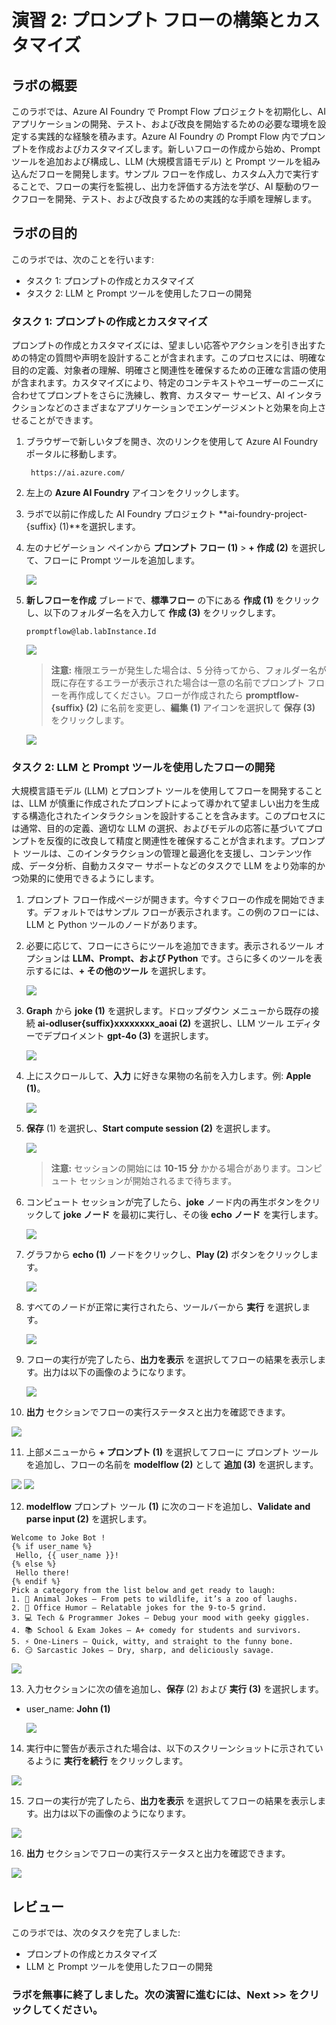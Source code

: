 # 演習 2: プロンプト フローの構築とカスタマイズ

## ラボの概要

このラボでは、Azure AI Foundry で Prompt Flow プロジェクトを初期化し、AI アプリケーションの開発、テスト、および改良を開始するための必要な環境を設定する実践的な経験を積みます。Azure AI Foundry の Prompt Flow 内でプロンプトを作成およびカスタマイズします。新しいフローの作成から始め、Prompt ツールを追加および構成し、LLM (大規模言語モデル) と Prompt ツールを組み込んだフローを開発します。サンプル フローを作成し、カスタム入力で実行することで、フローの実行を監視し、出力を評価する方法を学び、AI 駆動のワークフローを開発、テスト、および改良するための実践的な手順を理解します。

## ラボの目的

このラボでは、次のことを行います:

- タスク 1: プロンプトの作成とカスタマイズ
- タスク 2: LLM と Prompt ツールを使用したフローの開発

### タスク 1: プロンプトの作成とカスタマイズ

プロンプトの作成とカスタマイズには、望ましい応答やアクションを引き出すための特定の質問や声明を設計することが含まれます。このプロセスには、明確な目的の定義、対象者の理解、明確さと関連性を確保するための正確な言語の使用が含まれます。カスタマイズにより、特定のコンテキストやユーザーのニーズに合わせてプロンプトをさらに洗練し、教育、カスタマー サービス、AI インタラクションなどのさまざまなアプリケーションでエンゲージメントと効果を向上させることができます。

1. ブラウザーで新しいタブを開き、次のリンクを使用して Azure AI Foundry ポータルに移動します。

   ```
    https://ai.azure.com/
   ```
2. 左上の **Azure AI Foundry** アイコンをクリックします。
3. ラボで以前に作成した AI Foundry プロジェクト **ai-foundry-project-{suffix} (1)**を選択します。
4. 左のナビゲーション ペインから **プロンプト フロー (1)** > **+ 作成 (2)** を選択して、フローに Prompt ツールを追加します。

   ![](./media/prompt-flow.png)

5. **新しフローを作成** ブレードで、**標準フロー** の下にある **作成 (1)** をクリックし、以下のフォルダー名を入力して **作成 (3)** をクリックします。

   ```
   promptflow@lab.labInstance.Id
   ```

   ![](./media/E2-T2-S7.png)

   > **注意:** 権限エラーが発生した場合は、5 分待ってから、フォルダー名が既に存在するエラーが表示された場合は一意の名前でプロンプト フローを再作成してください。フローが作成されたら **promptflow-{suffix} (2)** に名前を変更し、**編集 (1)** アイコンを選択して **保存 (3)** をクリックします。

   ![](./media/gpt-4-demo11.png)


### タスク 2: LLM と Prompt ツールを使用したフローの開発

大規模言語モデル (LLM) とプロンプト ツールを使用してフローを開発することは、LLM が慎重に作成されたプロンプトによって導かれて望ましい出力を生成する構造化されたインタラクションを設計することを含みます。このプロセスには通常、目的の定義、適切な LLM の選択、およびモデルの応答に基づいてプロンプトを反復的に改良して精度と関連性を確保することが含まれます。プロンプト ツールは、このインタラクションの管理と最適化を支援し、コンテンツ作成、データ分析、自動カスタマー サポートなどのタスクで LLM をより効率的かつ効果的に使用できるようにします。

1. プロンプト フロー作成ページが開きます。今すぐフローの作成を開始できます。デフォルトではサンプル フローが表示されます。この例のフローには、LLM と Python ツールのノードがあります。

2. 必要に応じて、フローにさらにツールを追加できます。表示されるツール オプションは **LLM、Prompt、および Python** です。さらに多くのツールを表示するには、**+ その他のツール** を選択します。

   ![](./media/d4-2.png)


3. **Graph** から **joke (1)** を選択します。ドロップダウン メニューから既存の接続 **ai-odluser{suffix}xxxxxxxx_aoai (2)** を選択し、LLM ツール エディターでデプロイメント **gpt-4o (3)** を選択します。

   ![](./media/d5.png)

4. 上にスクロールして、**入力** に好きな果物の名前を入力します。例: **Apple (1)**。

   ![](./media/apple-1.png)

5. **保存** (1) を選択し、**Start compute session (2)** を選択します。

   ![](./media/save.png)

   > **注意:** セッションの開始には **10-15 分** かかる場合があります。コンピュート セッションが開始されるまで待ちます。

6. コンピュート セッションが完了したら、**joke** ノード内の再生ボタンをクリックして **joke ノード** を最初に実行し、その後 **echo ノード** を実行します。

   ![](./media/joke-03.png)

7. グラフから **echo (1)** ノードをクリックし、**Play (2)** ボタンをクリックします。

   ![](./media/d6.png)

8. すべてのノードが正常に実行されたら、ツールバーから **実行** を選択します。

   ![](./media/run-1.png)

9. フローの実行が完了したら、**出力を表示** を選択してフローの結果を表示します。出力は以下の画像のようになります。

   ![](./media/image-30.png)

10. **出力** セクションでフローの実行ステータスと出力を確認できます。

   ![](./media/image-31.png)

11. 上部メニューから **+ プロンプト (1)** を選択してフローに プロンプト ツールを追加し、フローの名前を **modelflow (2)** として **追加 (3)** を選択します。

   ![](./media/gpt-4-demo17.png)
   ![](<./media/gpt-4-demo(15).png>)

12. **modelflow** プロンプト ツール **(1)** に次のコードを追加し、**Validate and parse input (2)** を選択します。

   ```jinja
   Welcome to Joke Bot !
   {% if user_name %}
    Hello, {{ user_name }}!
   {% else %}
    Hello there!
   {% endif %}
   Pick a category from the list below and get ready to laugh:
   1. 🐶 Animal Jokes – From pets to wildlife, it’s a zoo of laughs.
   2. 💼 Office Humor – Relatable jokes for the 9-to-5 grind.
   3. 💻 Tech & Programmer Jokes – Debug your mood with geeky giggles.
   4. 📚 School & Exam Jokes – A+ comedy for students and survivors.
   5. ⚡ One-Liners – Quick, witty, and straight to the funny bone.
   6. 😏 Sarcastic Jokes – Dry, sharp, and deliciously savage.
   ```

   ![](./media/gpt-4-demo16-1.png)

13. 入力セクションに次の値を追加し、**保存** (2) および **実行 (3)** を選択します。

   - user_name: **John (1)**

     ![](./media/gpt-4-demo14-1.png)

14. 実行中に警告が表示された場合は、以下のスクリーンショットに示されているように **実行を続行** をクリックします。

   ![](./media/run-anway.png)

15. フローの実行が完了したら、**出力を表示** を選択してフローの結果を表示します。出力は以下の画像のようになります。

   ![](./media/output001.png)

16. **出力** セクションでフローの実行ステータスと出力を確認できます。

   ![](./media/output1-2.png)

## レビュー

このラボでは、次のタスクを完了しました:

- プロンプトの作成とカスタマイズ
- LLM と Prompt ツールを使用したフローの開発

### ラボを無事に終了しました。次の演習に進むには、**Next >>** をクリックしてください。
